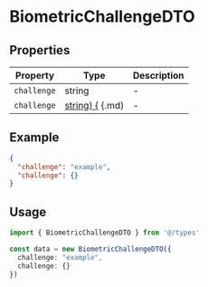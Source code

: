 # BiometricChallengeDTO

## Properties

| Property | Type | Description |
|----------|------|-------------|
| `challenge` | string | - |
| `challenge` | [string) {](./string) {.md) | - |

## Example

```json
{
  "challenge": "example",
  "challenge": {}
}
```

## Usage

```typescript
import { BiometricChallengeDTO } from '@/types'

const data = new BiometricChallengeDTO({
  challenge: "example",
  challenge: {}
})
```

